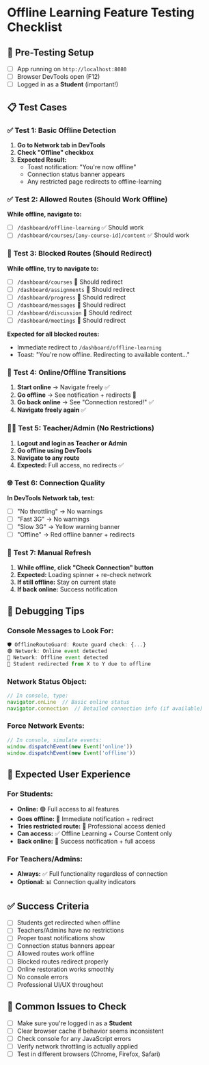 # Offline Learning Feature Testing Checklist

## 🎯 Pre-Testing Setup
- [ ] App running on `http://localhost:8080`
- [ ] Browser DevTools open (F12)
- [ ] Logged in as a **Student** (important!)

## 📋 Test Cases

### ✅ **Test 1: Basic Offline Detection**
1. **Go to Network tab in DevTools**
2. **Check "Offline" checkbox**
3. **Expected Result:**
   - Toast notification: "You're now offline"
   - Connection status banner appears
   - Any restricted page redirects to offline-learning

### ✅ **Test 2: Allowed Routes (Should Work Offline)**
**While offline, navigate to:**
- [ ] `/dashboard/offline-learning` ✅ Should work
- [ ] `/dashboard/courses/[any-course-id]/content` ✅ Should work

### 🚫 **Test 3: Blocked Routes (Should Redirect)**
**While offline, try to navigate to:**
- [ ] `/dashboard/courses` 🚫 Should redirect
- [ ] `/dashboard/assignments` 🚫 Should redirect  
- [ ] `/dashboard/progress` 🚫 Should redirect
- [ ] `/dashboard/messages` 🚫 Should redirect
- [ ] `/dashboard/discussion` 🚫 Should redirect
- [ ] `/dashboard/meetings` 🚫 Should redirect

**Expected for all blocked routes:**
- Immediate redirect to `/dashboard/offline-learning`
- Toast: "You're now offline. Redirecting to available content..."

### 🔄 **Test 4: Online/Offline Transitions**
1. **Start online** → Navigate freely ✅
2. **Go offline** → See notification + redirects 🚫
3. **Go back online** → See "Connection restored!" ✅
4. **Navigate freely again** ✅

### 👨‍🏫 **Test 5: Teacher/Admin (No Restrictions)**
1. **Logout and login as Teacher or Admin**
2. **Go offline using DevTools**
3. **Navigate to any route**
4. **Expected:** Full access, no redirects ✅

### 🌐 **Test 6: Connection Quality**
**In DevTools Network tab, test:**
- [ ] "No throttling" → No warnings
- [ ] "Fast 3G" → No warnings  
- [ ] "Slow 3G" → Yellow warning banner
- [ ] "Offline" → Red offline banner + redirects

### 🔧 **Test 7: Manual Refresh**
1. **While offline, click "Check Connection" button**
2. **Expected:** Loading spinner + re-check network
3. **If still offline:** Stay on current state
4. **If back online:** Success notification

## 🐛 **Debugging Tips**

### **Console Messages to Look For:**
```javascript
🛡️ OfflineRouteGuard: Route guard check: {...}
🟢 Network: Online event detected
🔴 Network: Offline event detected  
🔄 Student redirected from X to Y due to offline
```

### **Network Status Object:**
```javascript
// In console, type:
navigator.onLine  // Basic online status
navigator.connection  // Detailed connection info (if available)
```

### **Force Network Events:**
```javascript
// In console, simulate events:
window.dispatchEvent(new Event('online'))
window.dispatchEvent(new Event('offline'))
```

## 🎯 **Expected User Experience**

### **For Students:**
- **Online:** 🟢 Full access to all features
- **Goes offline:** 🔄 Immediate notification + redirect
- **Tries restricted route:** 🚫 Professional access denied  
- **Can access:** ✅ Offline Learning + Course Content only
- **Back online:** 🎉 Success notification + full access

### **For Teachers/Admins:**
- **Always:** ✅ Full functionality regardless of connection
- **Optional:** 📊 Connection quality indicators

## ✅ **Success Criteria**
- [ ] Students get redirected when offline
- [ ] Teachers/Admins have no restrictions
- [ ] Proper toast notifications show
- [ ] Connection status banners appear
- [ ] Allowed routes work offline
- [ ] Blocked routes redirect properly
- [ ] Online restoration works smoothly
- [ ] No console errors
- [ ] Professional UI/UX throughout

## 🚨 **Common Issues to Check**
- [ ] Make sure you're logged in as a **Student**
- [ ] Clear browser cache if behavior seems inconsistent
- [ ] Check console for any JavaScript errors
- [ ] Verify network throttling is actually applied
- [ ] Test in different browsers (Chrome, Firefox, Safari)
